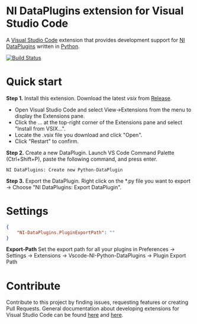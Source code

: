 # NI DataPlugins extension for Visual Studio Code

A [Visual Studio Code](https://code.visualstudio.com/) extension that provides development support for [NI DataPlugins](https://www.ni.com/downloads/dataplugins) written in [Python](https://www.python.org).<br>

[![Build Status](https://janschummers.visualstudio.com/vscode-ni-python-dataplugins/_apis/build/status/jschumme.vscode-ni-python-dataplugins?branchName=master)](https://janschummers.visualstudio.com/vscode-ni-python-dataplugins/_build/latest?definitionId=1&branchName=master)

# Quick start

**Step 1.** Install this extension. Download the latest *vsix* from [Release](https://github.com/jschumme/vscode-ni-python-dataplugins/releases).
- Open Visual Studio Code and select View->Extensions from the menu to display the Extensions pane.
- Click the ... at the top-right corner of the Extensions pane and select "Install from VSIX...".
- Locate the .vsix file you download and click "Open".
- Click "Restart" to confirm.

**Step 2.** Create a new DataPlugin. Launch VS Code Command Palette (Ctrl+Shift+P), paste the following command, and press enter.
```
NI DataPlugins: Create new Python-DataPlugin
```
**Step 3.** Export the DataPlugin. Right click on the \*.py file you want to export -> Choose "NI DataPlugins: Export DataPlugin".

# Settings

```json
{
    "NI-DataPlugins.PluginExportPath": ""
}
```

**Export-Path** Set the export path for all your plugins in Preferences -> Settings -> Extensions -> Vscode-NI-Python-DataPlugins -> Plugin Export Path 

# Contribute

Contribute to this project by finding issues, requesting features or creating Pull Requests. General documentation about developing extensions for Visual Studio Code can be found [here](https://code.visualstudio.com/api) and [here](https://vscode-docs.readthedocs.io/en/stable/extensions/debugging-extensions/).

